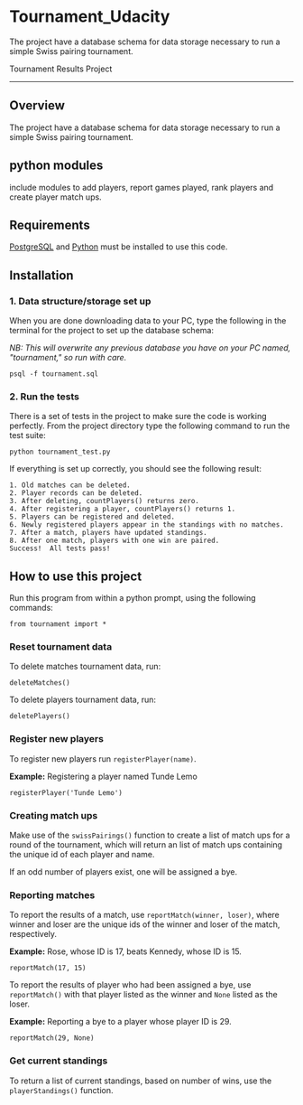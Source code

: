 # Tournament_Udacity
The project have a database schema for data storage necessary to run a simple Swiss pairing tournament.

Tournament Results Project
***************************************************************************************************************************************

## Overview

The project have a database schema for data storage necessary to run a simple Swiss pairing tournament.

## python modules

include modules to add players, report games played, rank players and create player match ups.

## Requirements

[PostgreSQL](http://www.postgresql.org/) and [Python](https://www.python.org/) must be installed to use this code.

## Installation

### 1. Data structure/storage set up

When you are done downloading data to your PC, type the following in the terminal for the project to set up the database schema:

*NB: This will overwrite any previous database you have on your PC named, "tournament," so run with care.*

```
psql -f tournament.sql
```

### 2. Run the tests

There is a set of tests in the project to make sure the code is working perfectly. From the project directory type the following command to run the test suite:

```
python tournament_test.py
```

If everything is set up correctly, you should see the following result:

```
1. Old matches can be deleted.
2. Player records can be deleted.
3. After deleting, countPlayers() returns zero.
4. After registering a player, countPlayers() returns 1.
5. Players can be registered and deleted.
6. Newly registered players appear in the standings with no matches.
7. After a match, players have updated standings.
8. After one match, players with one win are paired.
Success!  All tests pass!
```

## How to use this project

Run this program from within a python prompt, using the following commands:

```
from tournament import *
```

### Reset tournament data

To delete matches tournament data, run:

```
deleteMatches()
```
To delete players tournament data, run:
```
deletePlayers()
```

### Register new players

To register new players run `registerPlayer(name)`.

**Example:** Registering a player named Tunde Lemo
```
registerPlayer('Tunde Lemo')
```

### Creating match ups

Make use of the `swissPairings()` function to create a list of match ups for a round of the tournament, which will return an list of match ups containing the unique id of each player and name.

If an odd number of players exist, one will be assigned a bye.

### Reporting matches

To report the results of a match, use `reportMatch(winner, loser)`, where winner and loser are the unique ids of the winner and loser of the match, respectively.

**Example:** Rose, whose ID is 17, beats Kennedy, whose ID is 15.
```
reportMatch(17, 15)
```

To report the results of player who had been assigned a bye, use `reportMatch()` with that player listed as the winner and `None` listed as the loser.

**Example:** Reporting a bye to a player whose player ID is 29.
```
reportMatch(29, None)
```

### Get current standings

To return a list of current standings, based on number of wins, use the `playerStandings()` function.
